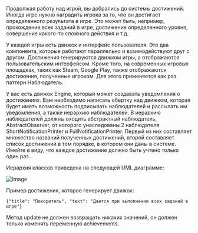 Продолжая работу над игрой, вы добрались до системы достижений. Иногда игре нужно наградить игрока за то, что он достигает определенного результата в игре. Это может быть, например, прохождение всех заданий в игре, достижение определенного уровня, совершение какого-то сложного действия и т.д.

У каждой игры есть движок и интерфейс пользователя. Это два компонента, которые работают параллельно и взаимодействуют друг с другом. Достижения генерируются движком игры, а отображаются пользовательским интерфейсом. Кроме того, на современных игровых площадках, таких как Steam, Google Play, также отображаются достижения, полученные игроком. Для этого применяется как раз паттерн Наблюдатель.

У вас есть движок Engine, который может создавать уведомления о достижениях. Вам необходимо написать обертку над движком, которая будет иметь возможность подписывать наблюдателей и рассылать им уведомления, а также иерархию наблюдателей. В иерархию наблюдателей должны входить абстрактный наблюдатель, AbstractObserver, от которого унаследованы 2 наблюдателя ShortNotificationPrinter и FullNotificationPrinter. Первый из них составляет множество названий полученных достижений, второй составляет список достижений в том порядке, в котором они даны в системе. Имейте в виду, что каждое достижение должно быть учтено только один раз.

Иерархия классов приведена на следующей UML диаграмме:

![Image](https://github.com/aOri69/PyPatterns/blob/master/week2/observer/observer.jpg)

Пример достижения, которое генерирует движок:

    {"title": "Покоритель", "text": "Дается при выполнении всех заданий в игре"}
    
Метод update не должен возвращать никаких значений, он должен только изменять переменную achievements.